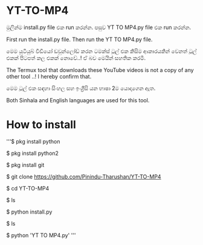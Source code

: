 # YT-TO-MP4

මුලින්ම install.py file එක run කරන්න. පසුව YT TO MP4.py file එක run කරන්න.

First run the install.py file. Then run the YT TO MP4.py file. 

මෙම යුටියුබ් වීඩියෝ ඩවුන්ලෝඩ් කරන ටමක්ස් ටූල් එක කිසිම ආකාරයකින් වෙනත් ටූල් එකක් පිටපත් කල එකක් නොවේ..! ඒ බව මෙයින් සහතික කරමි. 

The Termux tool that downloads these YouTube videos is not a copy of any other tool ..! I hereby confirm that. 

මෙම ටූල් එක සඳහා සිංහල සහ ඉංග්‍රීසි යන භාෂා 2ම යොදාගෙන ඇත. 

Both Sinhala and English languages ​​are used for this tool.

# How to install

'''$ pkg install python

$ pkg install python2

$ pkg install git

$ git clone https://github.com/Pinindu-Tharushan/YT-TO-MP4

$ cd YT-TO-MP4

$ ls

$ python install.py

$ ls

$ python 'YT TO MP4.py'
'''
